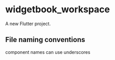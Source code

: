# widgetbook_workspace

A new Flutter project.

## File naming conventions

component names can use underscores